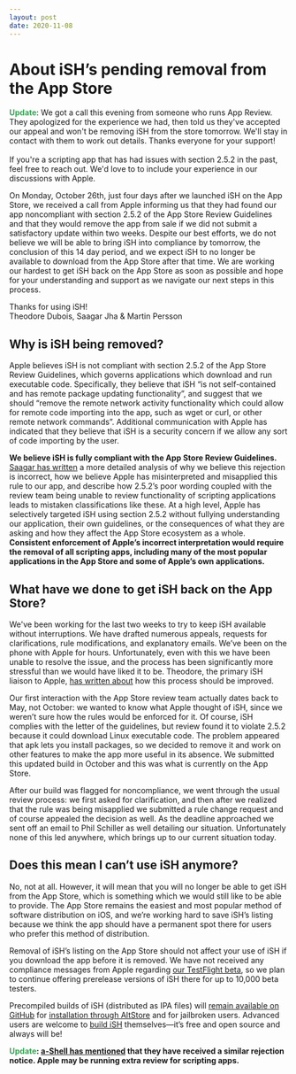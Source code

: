 ```yaml
---
layout: post
date: 2020-11-08
---
```


# About iSH’s pending removal from the App Store

<p>
<div class="bubble">
<strong><span style="color: #32a852">Update</span></strong>: We got a call this evening from someone who runs App Review. They apologized for the experience we had, then told us they've accepted our appeal and won't be removing iSH from the store tomorrow. We'll stay in contact with them to work out details. Thanks everyone for your support!
<br><br>
If you're a scripting app that has had issues with section 2.5.2 in the past, feel free to reach out. We'd love to to include your experience in our discussions with Apple.
</div>
</p>

On Monday, October 26th, just four days after we launched iSH on the App Store, we received a call from Apple informing us that they had found our app noncompliant with section 2.5.2 of the App Store Review Guidelines and that they would remove the app from sale if we did not submit a satisfactory update within two weeks. Despite our best efforts, we do not believe we will be able to bring iSH into compliance by tomorrow, the conclusion of this 14 day period, and we expect iSH to no longer be available to download from the App Store after that time. We are working our hardest to get iSH back on the App Store as soon as possible and hope for your understanding and support as we navigate our next steps in this process.

Thanks for using iSH!  
Theodore Dubois, Saagar Jha & Martin Persson

## Why is iSH being removed?
Apple believes iSH is not compliant with section 2.5.2 of the App Store Review Guidelines, which governs applications which download and run executable code. Specifically, they believe that iSH “is not self-contained and has remote package updating functionality”, and suggest that we should “remove the remote network activity functionality which could allow for remote code importing into the app, such as wget or curl, or other remote network commands”. Additional communication with Apple has indicated that they believe that iSH is a security concern if we allow any sort of code importing by the user.

**We believe iSH is fully compliant with the App Store Review Guidelines.** [Saagar has written](https://saagarjha.com/blog/2020/11/08/fixing-section-2-5-2/) a more detailed analysis of why we believe this rejection is incorrect, how we believe Apple has misinterpreted and misapplied this rule to our app, and describe how 2.5.2’s poor wording coupled with the review team being unable to review functionality of scripting applications leads to mistaken classifications like these. At a high level, Apple has selectively targeted iSH using section 2.5.2 without fullying understanding our application, their own guidelines, or the consequences of what they are asking and how they affect the App Store ecosystem as a whole. **Consistent enforcement of Apple’s incorrect interpretation would require the removal of all scripting apps, including many of the most popular applications in the App Store and some of Apple’s own applications.**

## What have we done to get iSH back on the App Store?
We've been working for the last two weeks to try to keep iSH available without interruptions. We have drafted numerous appeals, requests for clarifications, rule modifications, and explanatory emails. We’ve been on the phone with Apple for hours. Unfortunately, even with this we have been unable to resolve the issue, and the process has been significantly more stressful than we would have liked it to be. Theodore, the primary iSH liaison to Apple, [has written about](https://tbodt.com/2020/11/08/app-review-experiences.html) how this process should be improved.

Our first interaction with the App Store review team actually dates back to May, not October: we wanted to know what Apple thought of iSH, since we weren’t sure how the rules would be enforced for it. Of course, iSH complies with the letter of the guidelines, but review found it to violate 2.5.2 because it could download Linux executable code. The problem appeared that apk lets you install packages, so we decided to remove it and work on other features to make the app more useful in its absence. We submitted this updated build in October and this was what is currently on the App Store.

After our build was flagged for noncompliance, we went through the usual review process: we first asked for clarification, and then after we realized that the rule was being misapplied we submitted a rule change request and of course appealed the decision as well. As the deadline approached we sent off an email to Phil Schiller as well detailing our situation. Unfortunately none of this led anywhere, which brings up to our current situation today.

## Does this mean I can’t use iSH anymore?
No, not at all. However, it will mean that you will no longer be able to get iSH from the App Store, which is something which we would still like to be able to provide. The App Store remains the easiest and most popular method of software distribution on iOS, and we’re working hard to save iSH’s listing because we think the app should have a permanent spot there for users who prefer this method of distribution.

Removal of iSH’s listing on the App Store should not affect your use of iSH if you download the app before it is removed. We have not received any compliance messages from Apple regarding [our TestFlight beta](https://testflight.apple.com/join/97i7KM8O), so we plan to continue offering prerelease versions of iSH there for up to 10,000 beta testers.

Precompiled builds of iSH (distributed as IPA files) will [remain available on GitHub](https://github.com/ish-app/ish/releases) for [installation through AltStore](https://ish.app/altstore) and for jailbroken users. Advanced users are welcome to [build iSH](https://github.com/ish-app/ish#build-for-ios) themselves—it’s free and open source and always will be!

<div class="bubble"><strong><span style="color: #32a852">Update</span>: <a href="https://twitter.com/a_Shell_iOS/status/1325526061099196416">a-Shell has mentioned</a> that they have received a similar rejection notice. Apple may be running extra review for scripting apps.</strong></div>

